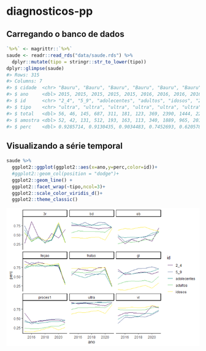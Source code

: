 
<!-- README.md is generated from README.Rmd. Please edit that file -->

# diagnosticos-pp

<!-- badges: start -->
<!-- badges: end -->

## Carregando o banco de dados

``` r
`%>%` <- magrittr::`%>%`
saude <- readr::read_rds("data/saude.rds") %>% 
  dplyr::mutate(tipo = stringr::str_to_lower(tipo))
dplyr::glimpse(saude)
#> Rows: 315
#> Columns: 7
#> $ cidade  <chr> "Bauru", "Bauru", "Bauru", "Bauru", "Bauru", "Bauru", "Bauru",~
#> $ ano     <dbl> 2015, 2015, 2015, 2015, 2015, 2016, 2016, 2016, 2016, 2016, 20~
#> $ id      <chr> "2_4", "5_9", "adolecentes", "adultos", "idosos", "2_4", "5_9"~
#> $ tipo    <chr> "ultra", "ultra", "ultra", "ultra", "ultra", "ultra", "ultra",~
#> $ total   <dbl> 56, 46, 145, 687, 311, 181, 123, 369, 2390, 1444, 220, 270, 56~
#> $ amostra <dbl> 52, 42, 131, 512, 193, 163, 113, 340, 1889, 965, 201, 251, 517~
#> $ perc    <dbl> 0.9285714, 0.9130435, 0.9034483, 0.7452693, 0.6205788, 0.90055~
```

## Visualizando a série temporal

``` r
saude %>% 
  ggplot2::ggplot(ggplot2::aes(x=ano,y=perc,color=id))+
  #ggplot2::geom_col(position = "dodge")+
  ggplot2::geom_line() +
  ggplot2::facet_wrap(~tipo,ncol=3)+
  ggplot2::scale_color_viridis_d()+
  ggplot2::theme_classic()
```

![](README_files/figure-gfm/unnamed-chunk-3-1.png)<!-- -->
